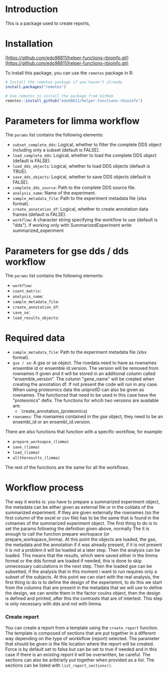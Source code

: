 # Introduction

This is a package used to create reports, 

# Installation 

[https://github.com/edo98811/helper-functions-rbioinfo.git](https://github.com/edo98811/helper-functions-rbioinfo.git)

To install this package, you can use the `remotes` package in R:

```r
# Install the remotes package if you haven't already
install.packages("remotes")

# Use remotes to install the package from GitHub
remotes::install_github("edo98811/helper-functions-rbioinfo")
```

# Parameters for limma workflow

The `params` list contains the following elements:

* `subset_complete_dds`: Logical, whether to filter the complete DDS object including only a subset (default is FALSE).
* `load_complete_dds`: Logical, whether to load the complete DDS object (default is FALSE).
* `load_dds_objects`: Logical, whether to load DDS objects (default is TRUE).
* `save_dds_objects`: Logical, whether to save DDS objects (default is FALSE).
* `complete_dds_source`: Path to the complete DDS source file.
* `analysis_name`: Name of the experiment.
* `sample_metadata_file`: Path to the experiment metadata file (xlsx format).
* `create_annotation_df`: Logical, whether to create annotation data frames (default is FALSE).
* `workflow`: A character string specifying the workflow to use (default is "dds"). if working only with SummarizedExperiment write summarized_experiment

# Parameters for gse dds / dds workflow

The `params` list contains the following elements:

* `workflow`:
* `count_matrix`:
* `analysis_name`:
* `sample_metadata_file`:
* `create_annotation_df`:
* `save_se`:
* `load_results_objects`:

# Required data
* `sample_metadata_file`: Path to the experiment metadata file (xlsx format).
* `gse / se`: A gse or se object. The rowdata need to have as rownames ensemble id or ensemble id.version. The version will be removed from rownames if given and it will be stored in an additional column called "ensemble_version". The column "gene_name" will be created when creating the annotation df. If not present the code will run in any case. When using proteomics data the uniprotID can also be given as rownames. The functionsd that need to be used in this case have the "proteomics" defix. The functions for whcih two versions are available are: 
  - `create_annotation_(proteomics)
* `rownames`: The rownames contained in the gse object, they need to be an ensembl_id or an ensembl_id.version. 

There are also functions that function with a specific workflow, for example: 
* `prepare_worksapce_(limma)`
* `save_(limma)`
* `load_(limma)`
* `alltheresults_(limma)`

The rest of the functions are the same for all the workflows.

# Workflow process

The way it works is: you have to prepare a summarized experiment object, the metadata can be either given as external file or in the coldata of the summarized experiment. If they are given externally the rownames (so the first column of the excel or csv file) has to be the same that is found in the colnames of the summarized experiment object. 
The first thing to do is to set the params following the definition given above, normally 
The it is enough to call the function prepare workspace (or prepare_workspace_limma). At this point the objects are loaded, the gse, the metadata and the annotation if it was already present, if it is not present it is not a problem it will be loaded at a later step. 
Then the analysis can be loaded. This means that the results, which were saved either in the limma format or the dds format are loaded if needed, this is done to skip unnecessary calculations in the next step. 
Then the loaded gse can be subsetted, if the analysis that in this moment i want to run requires only a subset of the subjects.
At this point we can start with the real analysis, the first thing to do is to define the design of the experiemnt, to do this we start from the columns that are present in the metadata that we will use to define the design, we can wreite them in the factor coulns object, then the design is defined and printed, after this the contrasts that are of intertest. This step is only necessary with dds and not with limma.


### Create report 

You can create a report from a template using the `create_report` function. The template is composed of sections that are put together in a different way depending on the type of workkflow (report) selected. The parameter that should be given is the file location where the report will be created. Force is by default set to false but can be set to true if needed and in this case if there is an existing report it will be overwritten, be careful. The sections can also be aribtrarly put together when provided as a list. The sections can be listed with `list_report_sections()`.